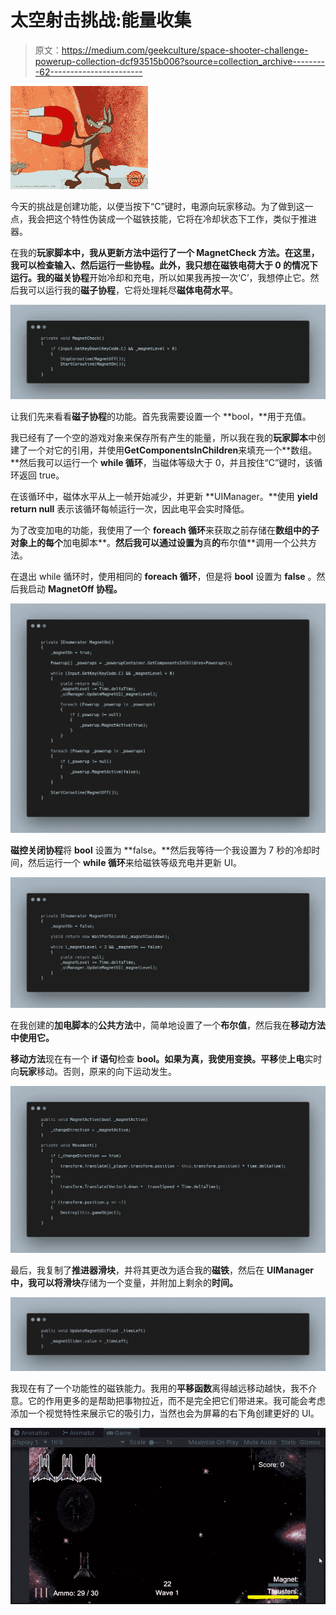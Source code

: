 # 太空射击挑战:能量收集

> 原文：<https://medium.com/geekculture/space-shooter-challenge-powerup-collection-dcf93515b006?source=collection_archive---------62----------------------->

![](img/96c591fc039db7dafb4f029bea6e8cf3.png)

今天的挑战是创建功能，以便当按下“C”键时，电源向玩家移动。为了做到这一点，我会把这个特性伪装成一个磁铁技能，它将在冷却状态下工作，类似于推进器。

在我的**玩家脚本中，**我从**更新方法中运行了一个 **MagnetCheck 方法**。**在这里，我可以检查**输入、**然后运行一些**协程。**此外，我只想在磁铁电荷大于 0 的情况下运行。我的**磁关协程**开始冷却和充电，所以如果我再按一次‘C’，我想停止它。然后我可以运行我的**磁子协程**，它将处理耗尽**磁体电荷水平**。

![](img/331f803243bc046e067f6a376aaa39f0.png)

让我们先来看看**磁子协程**的功能。首先我需要设置一个 **bool，**用于充值。

我已经有了一个空的游戏对象来保存所有产生的能量，所以我在我的**玩家脚本**中创建了一个对它的引用，并使用**GetComponentsInChildren**来填充一个**数组。**然后我可以运行一个 **while 循环**，当磁体等级大于 0，并且按住“C”键时，该循环返回 true。

在该循环中，磁体水平从上一帧开始减少，并更新 **UIManager。**使用 **yield return null** 表示该循环每帧运行一次，因此电平会实时降低。

为了改变加电的功能，我使用了一个 **foreach 循环**来获取之前存储在**数组中的子对象上的每个**加电脚本**。**然后我可以通过设置为**真**的**布尔值**调用一个公共方法。

在退出 while 循环时，使用相同的 **foreach 循环**，但是将 **bool** 设置为 **false** 。然后我启动 **MagnetOff 协程。**

![](img/15f82b79e0545325e66b09f8894aad09.png)

**磁控关闭协程**将 **bool** 设置为 **false。**然后我等待一个我设置为 7 秒的冷却时间，然后运行一个 **while 循环**来给磁铁等级充电并更新 UI。

![](img/a4cee3f414434556f010644d5755f9d7.png)

在我创建的**加电脚本**的**公共方法**中，简单地设置了一个**布尔值**，然后我在**移动方法中使用它。**

**移动方法**现在有一个 **if 语句**检查 **bool。**如果为真，我使用**变换。平移**使**上电**实时向**玩家**移动。否则，原来的向下运动发生。

![](img/4a055fd035133b687913416228d23eda.png)

最后，我复制了**推进器滑块**，并将其更改为适合我的**磁铁**，然后在 **UIManager 中，**我可以将**滑块**存储为一个变量，并附加上剩余的**时间。**

![](img/8201bb44f60f0c88e823ee29283e89e6.png)

我现在有了一个功能性的磁铁能力。我用的**平移函数**离得越远移动越快，我不介意。它的作用更多的是帮助把事物拉近，而不是完全把它们带进来。我可能会考虑添加一个视觉特性来展示它的吸引力，当然也会为屏幕的右下角创建更好的 UI。

![](img/faf543e61c3a9b9d23d7ee9aedf75948.png)